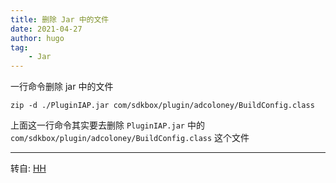 ```yaml
---
title: 删除 Jar 中的文件
date: 2021-04-27
author: hugo
tag:
    - Jar
---
```


一行命令删除 jar 中的文件

```
zip -d ./PluginIAP.jar com/sdkbox/plugin/adcoloney/BuildConfig.class
```
上面这一行命令其实要去删除 `PluginIAP.jar` 中的 `com/sdkbox/plugin/adcoloney/BuildConfig.class` 这个文件

---
转自: [HH](http://www.hugohuang.xyz/)
